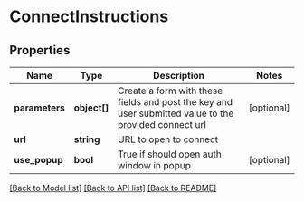 # ConnectInstructions

## Properties
Name | Type | Description | Notes
------------ | ------------- | ------------- | -------------
**parameters** | **object[]** | Create a form with these fields and post the key and user submitted value to the provided connect url | [optional] 
**url** | **string** | URL to open to connect | 
**use_popup** | **bool** | True if should open auth window in popup | [optional] 

[[Back to Model list]](../README.md#documentation-for-models) [[Back to API list]](../README.md#documentation-for-api-endpoints) [[Back to README]](../README.md)


